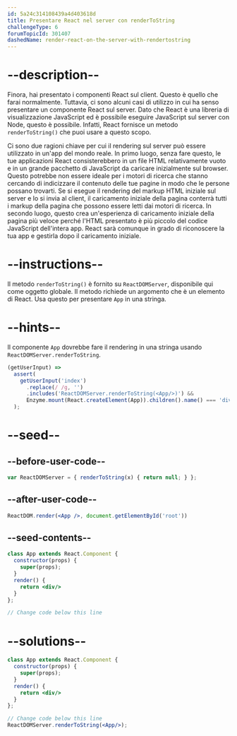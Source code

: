 ```yaml
---
id: 5a24c314108439a4d403618d
title: Presentare React nel server con renderToString
challengeType: 6
forumTopicId: 301407
dashedName: render-react-on-the-server-with-rendertostring
---
```


# --description--

Finora, hai presentato i componenti React sul client. Questo è quello che farai normalmente. Tuttavia, ci sono alcuni casi di utilizzo in cui ha senso presentare un componente React sul server. Dato che React è una libreria di visualizzazione JavaScript ed è possibile eseguire JavaScript sul server con Node, questo è possibile. Infatti, React fornisce un metodo `renderToString()` che puoi usare a questo scopo.

Ci sono due ragioni chiave per cui il rendering sul server può essere utilizzato in un'app del mondo reale. In primo luogo, senza fare questo, le tue applicazioni React consisterebbero in un file HTML relativamente vuoto e in un grande pacchetto di JavaScript da caricare inizialmente sul browser. Questo potrebbe non essere ideale per i motori di ricerca che stanno cercando di indicizzare il contenuto delle tue pagine in modo che le persone possano trovarti. Se si esegue il rendering del markup HTML iniziale sul server e lo si invia al client, il caricamento iniziale della pagina conterrà tutti i markup della pagina che possono essere letti dai motori di ricerca. In secondo luogo, questo crea un'esperienza di caricamento iniziale della pagina più veloce perché l'HTML presentato è più piccolo del codice JavaScript dell'intera app. React sarà comunque in grado di riconoscere la tua app e gestirla dopo il caricamento iniziale.

# --instructions--

Il metodo `renderToString()` è fornito su `ReactDOMServer`, disponibile qui come oggetto globale. Il metodo richiede un argomento che è un elemento di React. Usa questo per presentare `App` in una stringa.

# --hints--

Il componente `App` dovrebbe fare il rendering in una stringa usando `ReactDOMServer.renderToString`.

```js
(getUserInput) =>
  assert(
    getUserInput('index')
      .replace(/ /g, '')
      .includes('ReactDOMServer.renderToString(<App/>)') &&
      Enzyme.mount(React.createElement(App)).children().name() === 'div'
  );
```

# --seed--

## --before-user-code--

```jsx
var ReactDOMServer = { renderToString(x) { return null; } };
```

## --after-user-code--

```jsx
ReactDOM.render(<App />, document.getElementById('root'))
```

## --seed-contents--

```jsx
class App extends React.Component {
  constructor(props) {
    super(props);
  }
  render() {
    return <div/>
  }
};

// Change code below this line
```

# --solutions--

```jsx
class App extends React.Component {
  constructor(props) {
    super(props);
  }
  render() {
    return <div/>
  }
};

// Change code below this line
ReactDOMServer.renderToString(<App/>);
```
